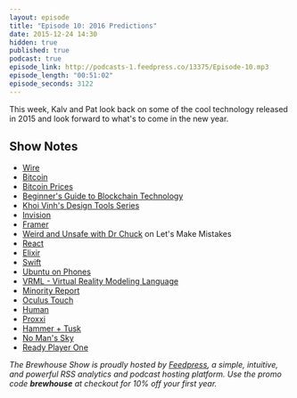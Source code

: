 ```yaml
---
layout: episode
title: "Episode 10: 2016 Predictions"
date: 2015-12-24 14:30
hidden: true
published: true
podcast: true
episode_link: http://podcasts-1.feedpress.co/13375/Episode-10.mp3
episode_length: "00:51:02"
episode_seconds: 3122
---
```


This week, Kalv and Pat look back on some of the cool technology released in 2015 and look forward to what's to come in the new year.

<!-- break -->

## Show Notes

- [Wire](https://wire.com)
- [Bitcoin](https://bitcoin.org/en/)
- [Bitcoin Prices](http://www.coindesk.com/price/)
- [Beginner's Guide to Blockchain Technology](https://en.wikipedia.org/wiki/Block_chain_(database))
- [Khoi Vinh's Design Tools Series](http://www.subtraction.com/2015/12/23/design-tools-news-no-8/)
- [Invision](http://www.invisionapp.com)
- [Framer](http://framerjs.com)
- [Weird and Unsafe with Dr Chuck](http://soundcloud.com/lets-make-mistakes/163-weird-and-unsafe-with-dr-chuck) on Let's Make Mistakes
- [React](http://reactjs.com)
- [Elixir](http://elixir-lang.org)
- [Swift](https://developer.apple.com/swift/)
- [Ubuntu on Phones](http://ubuntu.com/phone)
- [VRML - Virtual Reality Modeling Language](https://en.wikipedia.org/wiki/VRML)
- [Minority Report](http://www.imdb.com/title/tt0181689/)
- [Oculus Touch](https://www.oculus.com/en-us/rift/#oculus-touch)
- [Human](http://www.ishuman.co)
- [Proxxi](https://thoughts.ishuman.co/our-first-product-graduation-proxxi-67228b8ecb04#.cr5et8fnr)
- [Hammer + Tusk](http://hammerandtusk.com)
- [No Man's Sky](https://www.youtube.com/watch?v=ueBCC1PCf84)
- [Ready Player One](http://www.amazon.com/Ready-Player-One-A-Novel/dp/0307887448)

*The Brewhouse Show is proudly hosted by [Feedpress][FP], a simple, intuitive, and powerful RSS analytics and podcast hosting platform. Use the promo code **brewhouse** at checkout for 10% off your first year.*

[FP]: http://feed.press
[TBS]: http://brewhouse.io/show/